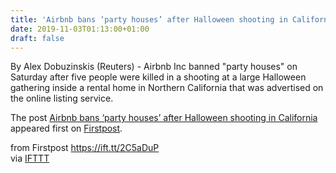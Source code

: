 ```yaml
---
title: 'Airbnb bans ‘party houses’ after Halloween shooting in California'
date: 2019-11-03T01:13:00+01:00
draft: false
---
```


By Alex Dobuzinskis (Reuters) - Airbnb Inc banned "party houses" on Saturday after five people were killed in a shooting at a large Halloween gathering inside a rental home in Northern California that was advertised on the online listing service.

The post [Airbnb bans ‘party houses’ after Halloween shooting in California](http://www.firstpost.com/world/airbnb-bans-party-houses-after-halloween-shooting-in-california-7591461.html) appeared first on [Firstpost](http://www.firstpost.com).

  
  
from Firstpost https://ift.tt/2C5aDuP  
via [IFTTT](https://ifttt.com/?ref=da&site=blogger)